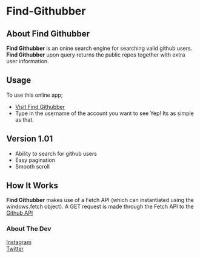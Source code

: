 # Find-Githubber
## About Find Githubber
**Find Githubber** is an onine search engine for searching valid github users. **Find Githubber** upon query returns the public repos together with extra user information.
<br>
## Usage
To use this online app;
- [Visit Find Githubber](https://hendrixgotcodes.github.io/Find-Githubber/)
- Type in the username of the account you want to see
Yep! Its as simple as that. 

## Version 1.01
- Ability to search for github users
- Easy pagination
- Smooth scroll

## How It Works
**Find Githubber** makes use of a Fetch API (which can instantiated using the windows.fetch object).
A GET request is made through the Fetch API to the [Github API](https://docs.github.com/en/rest/)

### About The Dev
[Instagram](https://www.instagram.com/nolimith3ndrix)
<br>
[Twitter](https://www.twitter.com/nolimith3ndrix)
